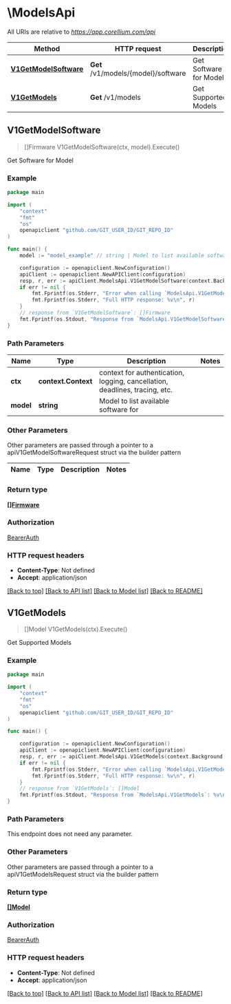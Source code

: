 # \ModelsApi

All URIs are relative to *https://app.corellium.com/api*

Method | HTTP request | Description
------------- | ------------- | -------------
[**V1GetModelSoftware**](ModelsApi.md#V1GetModelSoftware) | **Get** /v1/models/{model}/software | Get Software for Model
[**V1GetModels**](ModelsApi.md#V1GetModels) | **Get** /v1/models | Get Supported Models



## V1GetModelSoftware

> []Firmware V1GetModelSoftware(ctx, model).Execute()

Get Software for Model

### Example

```go
package main

import (
    "context"
    "fmt"
    "os"
    openapiclient "github.com/GIT_USER_ID/GIT_REPO_ID"
)

func main() {
    model := "model_example" // string | Model to list available software for

    configuration := openapiclient.NewConfiguration()
    apiClient := openapiclient.NewAPIClient(configuration)
    resp, r, err := apiClient.ModelsApi.V1GetModelSoftware(context.Background(), model).Execute()
    if err != nil {
        fmt.Fprintf(os.Stderr, "Error when calling `ModelsApi.V1GetModelSoftware``: %v\n", err)
        fmt.Fprintf(os.Stderr, "Full HTTP response: %v\n", r)
    }
    // response from `V1GetModelSoftware`: []Firmware
    fmt.Fprintf(os.Stdout, "Response from `ModelsApi.V1GetModelSoftware`: %v\n", resp)
}
```

### Path Parameters


Name | Type | Description  | Notes
------------- | ------------- | ------------- | -------------
**ctx** | **context.Context** | context for authentication, logging, cancellation, deadlines, tracing, etc.
**model** | **string** | Model to list available software for | 

### Other Parameters

Other parameters are passed through a pointer to a apiV1GetModelSoftwareRequest struct via the builder pattern


Name | Type | Description  | Notes
------------- | ------------- | ------------- | -------------


### Return type

[**[]Firmware**](Firmware.md)

### Authorization

[BearerAuth](../README.md#BearerAuth)

### HTTP request headers

- **Content-Type**: Not defined
- **Accept**: application/json

[[Back to top]](#) [[Back to API list]](../README.md#documentation-for-api-endpoints)
[[Back to Model list]](../README.md#documentation-for-models)
[[Back to README]](../README.md)


## V1GetModels

> []Model V1GetModels(ctx).Execute()

Get Supported Models

### Example

```go
package main

import (
    "context"
    "fmt"
    "os"
    openapiclient "github.com/GIT_USER_ID/GIT_REPO_ID"
)

func main() {

    configuration := openapiclient.NewConfiguration()
    apiClient := openapiclient.NewAPIClient(configuration)
    resp, r, err := apiClient.ModelsApi.V1GetModels(context.Background()).Execute()
    if err != nil {
        fmt.Fprintf(os.Stderr, "Error when calling `ModelsApi.V1GetModels``: %v\n", err)
        fmt.Fprintf(os.Stderr, "Full HTTP response: %v\n", r)
    }
    // response from `V1GetModels`: []Model
    fmt.Fprintf(os.Stdout, "Response from `ModelsApi.V1GetModels`: %v\n", resp)
}
```

### Path Parameters

This endpoint does not need any parameter.

### Other Parameters

Other parameters are passed through a pointer to a apiV1GetModelsRequest struct via the builder pattern


### Return type

[**[]Model**](Model.md)

### Authorization

[BearerAuth](../README.md#BearerAuth)

### HTTP request headers

- **Content-Type**: Not defined
- **Accept**: application/json

[[Back to top]](#) [[Back to API list]](../README.md#documentation-for-api-endpoints)
[[Back to Model list]](../README.md#documentation-for-models)
[[Back to README]](../README.md)

